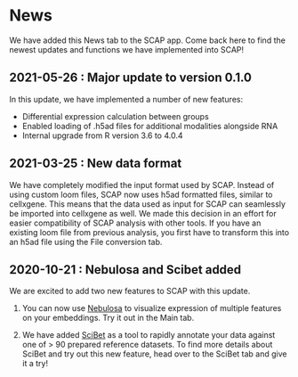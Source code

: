 # **News**

We have added this News tab to the SCAP app. Come back here to find the newest updates and functions we have implemented into SCAP!

## **2021-05-26 : Major update to version 0.1.0**

In this update, we have implemented a number of new features:
* Differential expression calculation between groups
* Enabled loading of .h5ad files for additional modalities alongside RNA
* Internal upgrade from R version 3.6 to 4.0.4

## **2021-03-25 : New data format**

We have completely modified the input format used by SCAP. Instead of using custom loom files, SCAP now uses h5ad formatted files, similar to cellxgene. This means that the data used as input for SCAP can seamlessly be imported into cellxgene as well. We made this decision in an effort for easier compatibility of SCAP analysis with other tools. If you have an existing loom file from previous analysis, you first have to transform this into an h5ad file using the File conversion tab.


## **2020-10-21 : Nebulosa and Scibet added**

We are excited to add two new features to SCAP with this update. 

1) You can now use [Nebulosa](https://bioconductor.org/packages/devel/bioc/vignettes/Nebulosa/inst/doc/introduction.html#:~:text=Nebulosa%20is%20an%20R%20package,convolution%E2%80%9D%20of%20the%20cell%20features) to visualize expression of multiple features on your embeddings. Try it out in the Main tab.

2) We have added [SciBet](http://scibet.cancer-pku.cn/document.html) as a tool to rapidly annotate your data against one of > 90 prepared reference datasets. To find more details about SciBet and try out this new feature, head over to the SciBet tab and give it a try!